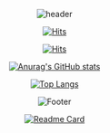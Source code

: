 
<div align="center">


![header](https://capsule-render.vercel.app/api?type=waving&color=gradient&height=300&section=header&text=lz%20ns%20960&fontSize=90)



[![Hits](https://hits.seeyoufarm.com/api/count/incr/badge.svg?url=https%3A%2F%2Fgithub.com%2Flzns960&count_bg=%23BABABA&title_bg=%23000000&icon=github.svg&icon_color=%23FFFFFF&title=Github&edge_flat=false)](https://hits.seeyoufarm.com)

[![Hits](https://hits.seeyoufarm.com/api/count/incr/badge.svg?url=https%3A%2F%2Fvelog.io%2F%40lzns960&count_bg=%23C7C8C7&title_bg=%23A0E6CB&icon=blogger.svg&icon_color=%23FFFFFF&title=Velog&edge_flat=false)](https://hits.seeyoufarm.com) 

[![Anurag's GitHub stats](https://github-readme-stats.vercel.app/api?username=lzns960&show_icons=true&theme=vue)](https://github.com/lzns960/github-readme-stats?)

[![Top Langs](https://github-readme-stats.vercel.app/api/top-langs/?username=lzns960&layout=compact)](https://github.com/lzns960)

![Footer](https://capsule-render.vercel.app/api?type=waving&color=gradient&height=100&section=footer)

[![Readme Card](https://github-readme-stats.vercel.app/api/pin/?username=lzns960&repo=Korea-Digital-Training&show_owner)](https://github.com/lzns960/Korea-Digital-Training)

<!--
### Hi there 👋
**lzns960/lzns960** is a ✨ _special_ ✨ repository because its `README.md` (this file) appears on your GitHub profile.

Here are some ideas to get you started:

- 🔭 I’m currently working on ...
- 🌱 I’m currently learning ...
- 👯 I’m looking to collaborate on ...
- 🤔 I’m looking for help with ...
- 💬 Ask me about ...
- 📫 How to reach me: ...
- 😄 Pronouns: ...
- ⚡ Fun fact: ...
-->
